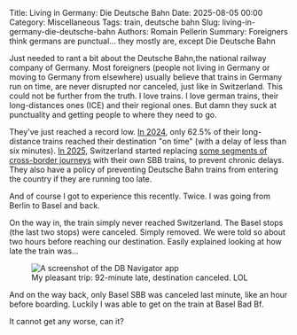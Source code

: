 Title: Living in Germany: Die Deutsche Bahn
Date: 2025-08-05 00:00
Category: Miscellaneous
Tags: train, deutsche bahn
Slug: living-in-germany-die-deutsche-bahn
Authors: Romain Pellerin
Summary: Foreigners think germans are punctual... they mostly are, except Die Deutsche Bahn

Just needed to rant a bit about the Deutsche Bahn,the national railway company of Germany. Most foreigners (people not living in Germany or moving to Germany from elsewhere) usually believe that trains in Germany run on time, are never disrupted nor canceled, just like in Switzerland. This could not be further from the truth. I love trains. I love german trains, their long-distances ones (ICE) and their regional ones. But damn they suck at punctuality and getting people to where they need to go.

They've just reached a record low. [In 2024](https://ibir.deutschebahn.com/2024/en/combined-management-report/product-quality-and-digitalization/the-customer-is-at-the-center-of-our-actions/punctuality/), only 62.5% of their long-distance trains reached their destination "on time" (with a delay of less than six minutes). [In 2025](https://brusselssignal.eu/2025/05/fed-up-with-delays-switzerland-severs-two-train-links-with-germany/#:~:text=Since%20April%2029%2C%20the%20EC7,now%20have%20to%20change%20trains.), Switzerland started replacing [some segments of cross-border journeys](https://www.railway.supply/en/sbb-cuts-german-train-routes-due-to-delays-at-db/) with their own SBB trains, to prevent chronic delays. They also have a policy of preventing Deutsche Bahn trains from entering the country if they are running too late.

And of course I got to experience this recently. Twice. I was going from Berlin to Basel and back.

On the way in, the train simply never reached Switzerland. The Basel stops (the last two stops) were canceled. Simply removed. We were told so about two hours before reaching our destination. Easily explained looking at how late the train was...

<figure class="center">
<img src="{static}/images/db-late.png" alt="A screenshot of the DB Navigator app" />
<figcaption>My pleasant trip: 92-minute late, destination canceled. LOL</figcaption>
</figure>

And on the way back, only Basel SBB was canceled last minute, like an hour before boarding. Luckily I was able to get on the train at Basel Bad Bf.

It cannot get any worse, can it?
